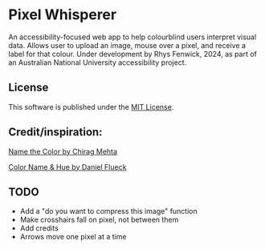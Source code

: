# Pixel Whisperer
An accessibility-focused web app to help colourblind users interpret visual data. Allows user to upload an image, mouse over a pixel, and receive a label for that colour.
Under development by Rhys Fenwick, 2024, as part of an Australian National University accessibility project.

## License
This software is published under the [MIT License](https://opensource.org/license/mit).

## Credit/inspiration:
[Name the Color by Chirag Mehta](https://chir.ag/projects/name-that-color/)

[Color Name & Hue by Daniel Flueck](https://www.color-blindness.com/color-name-hue/)

## TODO
- Add a "do you want to compress this image" function
- Make crosshairs fall on pixel, not between them
- Add credits
- Arrows move one pixel at a time




